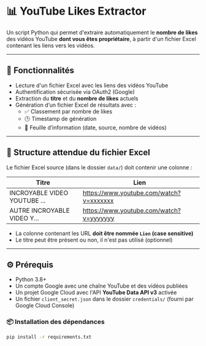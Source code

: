 # 📊 YouTube Likes Extractor

Un script Python qui permet d'extraire automatiquement le **nombre de likes** des vidéos YouTube **dont vous êtes propriétaire**, à partir d'un fichier Excel contenant les liens vers les vidéos.

---

## 🚀 Fonctionnalités

- Lecture d'un fichier Excel avec les liens des vidéos YouTube
- Authentification sécurisée via OAuth2 (Google)
- Extraction du **titre** et du **nombre de likes** actuels
- Génération d’un fichier Excel de résultats avec :
  - ✅ Classement par nombre de likes
  - 🕒 Timestamp de génération
  - 📄 Feuille d’information (date, source, nombre de vidéos)

---

## 📁 Structure attendue du fichier Excel

Le fichier Excel source (dans le dossier `data/`) doit contenir une colonne :

| Titre                         | Lien                                      |
|------------------------------|-------------------------------------------|
| INCROYABLE VIDEO YOUTUBE ... | https://www.youtube.com/watch?v=xxxxxxx   |
| AUTRE INCROYABLE VIDEO Y...  | https://www.youtube.com/watch?v=yyyyyyy   |

- La colonne contenant les URL **doit être nommée `Lien` (case sensitive)**
- Le titre peut être présent ou non, il n'est pas utilisé (optionnel)

---

## ⚙️ Prérequis

- Python 3.8+
- Un compte Google avec une chaîne YouTube et des vidéos publiées
- Un projet Google Cloud avec l'API **YouTube Data API v3** activée
- Un fichier `client_secret.json` dans le dossier `credentials/` (fourni par Google Cloud Console)

### 📦 Installation des dépendances

```bash
pip install -r requirements.txt

